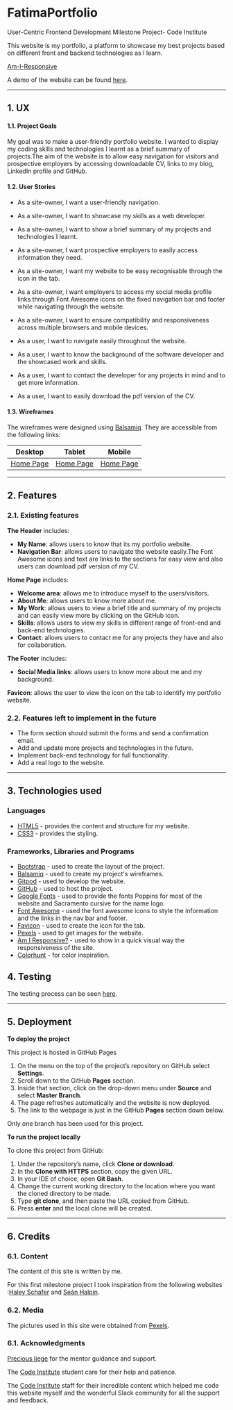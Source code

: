# FatimaPortfolio
User-Centric Frontend Development Milestone Project- Code Institute


This website is my portfolio, a platform to showcase my best projects based on different front and backend technologies as I learn.

[Am-I-Responsive](assets/images/am-i-responsive.jpg)

A demo of the website can be found [here]( ).

---

## 1. UX

#### 1.1. Project Goals

My goal was to make a user-friendly portfolio website. I wanted to display my coding skills and technologies I learnt as a brief summary of projects.The aim of the website is to allow easy navigation for visitors and prospective employers by accessing downloadable CV, links to my blog, LinkedIn profile and GitHub.


#### 1.2. User Stories

- As a site-owner, I want a user-friendly navigation.
- As a site-owner, I want to showcase my skills as a web developer.
- As a site-owner, I want to show a brief summary of my projects and technologies I learnt.
- As a site-owner, I want prospective employers to easily access information they need.
- As a site-owner, I want my website to be easy recognisable through the icon in the tab. 
- As a site-owner, I want employers to access my social media profile links through Font Awesome icons on the fixed navigation bar and footer while navigating through the website.
- As a site-owner, I want to ensure compatibility and responsiveness across multiple browsers and mobile devices.

- As a user, I want to navigate easily throughout the website.
- As a user, I want to know the background of the software developer and the showcased work and skills.
- As a user, I want to contact the developer for any projects in mind and to get more information.
- As a user, I want to easily download the pdf version of the CV.

#### 1.3. Wireframes
The wireframes were designed using [Balsamiq](https://balsamiq.com/). They are accessible from the following links:

|    Desktop   |    Tablet    |    Mobile    |
|    :----:    |     :----:   |    :----:    |
|[Home Page](wireframes/Desktop-view/desktop-view.png)|[Home Page](wireframes/Tablet-view/Tablet-view.png)|[Home Page](wireframes/Mobile-view/Mobile-view.png)|

---


## 2. Features

### 2.1. Existing features

**The Header** includes:

- **My Name**: allows users to know that its my portfolio website.
- **Navigation Bar**: allows users to navigate the website easily.The Font Awesome icons and text are links to the sections for easy view and also users can download pdf version of my CV.


**Home Page** includes:

- **Welcome area**: allows me to introduce myself to the users/visitors.
- **About Me**: allows users to know more about me.
- **My Work**: allows users to view a brief title and summary of my projects and can easily view more by clicking on the GitHub icon.
- **Skills**: allows users to view my skills in different range of front-end and back-end technologies.
- **Contact**: allows users to contact me for any projects they have and also for collaboration.


**The Footer** includes:

- **Social Media links**: allows users to know more about me and my background.


**Favicon**: allows the user to view the icon on the tab to identify my portfolio website.

### 2.2. Features left to implement in the future

- The form section should submit the forms and send a confirmation email.
- Add and update more projects and technologies in the future.
- Implement back-end technology for full functionality.
- Add a real logo to the website.


---

## 3. Technologies used

### Languages
- [HTML5](https://www.w3schools.com/html/) - provides the content and structure for my website.
- [CSS3](https://developer.mozilla.org/en-US/docs/Web/CSS) - provides the styling.

### Frameworks, Libraries and Programs
- [Bootstrap](https://getbootstrap.com/) - used to create the layout of the project.
- [Balsamiq](https://balsamiq.com/) - used to create my project's wireframes.
- [Gitpod](https://gitpod.io/) - used to develop the website.
- [GitHub](https://github.com/) - used to host the project.
- [Google Fonts](https://fonts.google.com/) - used to provide the fonts Poppins for most of the website and Sacramento cursive for the name logo.
- [Font Awesome](https://fontawesome.com/) - used the font awesome icons to style the information and the links in the nav bar and footer.
- [Favicon](https://www.favicon-generator.org//) - used to create the icon for the tab.
- [Pexels](https://www.pexels.com/) - used to get images for the website.
- [Am I Responsive?](http://ami.responsivedesign.is/) - used to show in a quick visual way the responsiveness of the site.
- [Colorhunt](https://colorhunt.co/palette/42191) - for color inspiration.



## 4. Testing

The testing process can be seen [here](TESTING.md).

---

## 5. Deployment

**To deploy the project**

This project is hosted in GitHub Pages

1. On the menu on the top of the project’s repository on GitHub select **Settings**.
2. Scroll down to the GitHub **Pages** section.
3. Inside that section, click on the drop-down menu under **Source** and select **Master Branch**.
4. The page refreshes automatically and the website is now deployed.
5. The link to the webpage is just in the GitHub **Pages** section down below.

Only one branch has been used for this project.

**To run the project locally**

To clone this project from GitHub:

1. Under the repository’s name, click **Clone or download**.
2. In the **Clone with HTTPS** section, copy the given URL.
3. In your IDE of choice, open **Git Bash**.
4. Change the current working directory to the location where you want the cloned directory to be made.
5. Type **git clone**, and then paste the URL copied from GitHub.
6. Press **enter** and the local clone will be created.

---

## 6. Credits

### 6.1. Content
The content of this site is written by me. 

For this first milestone project I took inspiration from the following websites :[Haley Schafer](https://www.haleyschafer.com/) and [Seán Halpin](https://www.seanhalpin.io/).

### 6.2. Media

The pictures used in this site were obtained from [Pexels](https://www.pexels.com/).

### 6.1. Acknowledgments

[Precious Ijege](https://www.linkedin.com/in/precious-ijege-908a00168/?originalSubdomain=ng) for the mentor guidance and support.

The [Code Institute](https://codeinstitute.net/) student care for their help and patience.

The [Code Institute](https://codeinstitute.net/) staff for their incredible content which helped me code this website myself and the wonderful Slack community for all the support and feedback.


